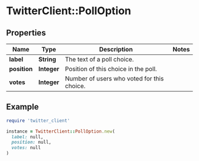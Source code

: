 # TwitterClient::PollOption

## Properties

| Name | Type | Description | Notes |
| ---- | ---- | ----------- | ----- |
| **label** | **String** | The text of a poll choice. |  |
| **position** | **Integer** | Position of this choice in the poll. |  |
| **votes** | **Integer** | Number of users who voted for this choice. |  |

## Example

```ruby
require 'twitter_client'

instance = TwitterClient::PollOption.new(
  label: null,
  position: null,
  votes: null
)
```


